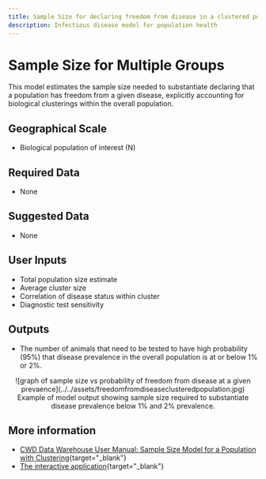 ```yaml
---
title: Sample Size for declaring freedom from disease in a clustered population
description: Infectious disease model for population health
---
```


# Sample Size for Multiple Groups

This model estimates the sample size needed to substantiate declaring that a population has freedom from a given disease, explicitly accounting for biological clusterings within the overall population.

## Geographical Scale
* Biological population of interest (N)

## Required Data
* None

## Suggested Data
* None

## User Inputs
* Total population size estimate
* Average cluster size
* Correlation of disease status within cluster
* Diagnostic test sensitivity 

## Outputs
* The number of animals that need to be tested to have high probability (95%) that disease prevalence in the overall population is at or below 1% or 2%. 

<center>![graph of sample size vs probability of freedom from disease at a given prevaence](../../assets/freedomfromdiseaseclusteredpopulation.jpg)
<figcaption>Example of model output showing sample size required to substantiate disease prevalence below 1% and 2% prevalence.</figcaption></center>

## More information

* [CWD Data Warehouse User Manual: Sample Size Model for a Population with Clustering](https://pages.github.coecis.cornell.edu/CWHL/CWD-Data-Warehouse/sample-size.html){target="_blank"}
* [The interactive application](https://cwhl2.shinyapps.io/SimpleSampleSizeApp/){target="_blank"}
